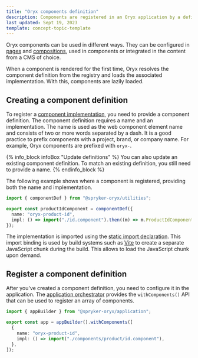 ```yaml
---
title: "Oryx components definition"
description: Components are registered in an Oryx application by a definition file
last_updated: Sept 19, 2023
template: concept-topic-template
---
```


Oryx components can be used in different ways. They can be configured in [pages](/docs/scos/dev/front-end-development/{{page.version}}/oryx/building-pages/oryx-pages.html) and [compositions](/docs/scos/dev/front-end-development/{{page.version}}/oryx/building-pages/oryx-compositions.html), used in components or integrated in the content from a CMS of choice.

When a component is rendered for the first time, Oryx resolves the component definition from the registry and loads the associated implementation. With this, components are lazily loaded.

## Creating a component definition

To register a [component implementation](/docs/scos/dev/front-end-development/{{page.version}}/oryx/building-components/component-implementation.html), you need to provide a component definition. The component definition requires a name and an implementation. The name is used as the web component element name and consists of two or more words separated by a dash. It is a good practice to prefix components with a project, brand, or company name. For example, Oryx components are prefixed with `oryx-`.

{% info_block infoBox "Update definitions" %}
You can also update an existing component definition. To match an existing definition, you still need to provide a name.
{% endinfo_block %}

The following example shows where a component is registered, providing both the name and implementation.

```ts
import { componentDef } from "@spryker-oryx/utilities";

export const productIdComponent = componentDef({
  name: "oryx-product-id",
  impl: () => import("./id.component").then((m) => m.ProductIdComponent),
});
```

The implementation is imported using the [static import declaration](https://developer.mozilla.org/en-US/docs/Web/JavaScript/Reference/Statements/import). This import binding is used by build systems such as [Vite](https://vitejs.dev/) to create a separate JavaScript chunk during the build. This allows to load the JavaScript chunk upon demand.

## Register a component definition

After you've created a component definition, you need to configure it in the application. The [application orchestrator](/docs/scos/dev/front-end-development/{{page.version}}/oryx/building-applications/oryx-application-orchestration/oryx-application-orchestration.html) provides the `withComponents()` API that can be used to register an array of components.

```ts
import { appBuilder } from "@spryker-oryx/application";

export const app = appBuilder().withComponents([
  {
    name: "oryx-product-id",
    impl: () => import("./components/product/id.component"),
  },
]);
```
